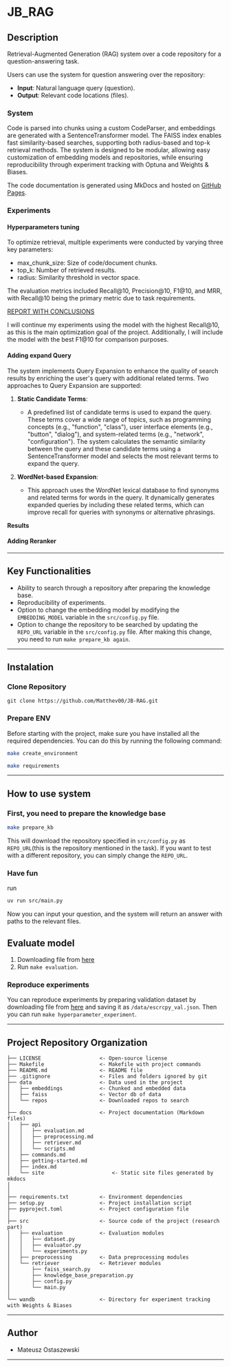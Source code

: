 # JB_RAG


## **Description**

Retrieval-Augmented Generation (RAG) system over a code repository for a question-answering task.

Users can use the system for question answering over the repository:
- **Input**: Natural language query (question).
- **Output**: Relevant code locations (files).

### System 

Code is parsed into chunks using a custom CodeParser, and embeddings are generated with a SentenceTransformer model. The FAISS index enables fast similarity-based searches, supporting both radius-based and top-k retrieval methods. The system is designed to be modular, allowing easy customization of embedding models and repositories, while ensuring reproducibility through experiment tracking with Optuna and Weights & Biases.

The code documentation is generated using MkDocs and hosted on [GitHub Pages](https://matthev00.github.io/JB-RAG/).

### Experiments 

#### Hyperparameters tuning 

To optimize retrieval, multiple experiments were conducted by varying three key parameters:
- max_chunk_size: Size of code/document chunks.  
- top_k: Number of retrieved results.  
- radius: Similarity threshold in vector space.  

The evaluation metrics included Recall@10, Precision@10, F1@10, and MRR, with Recall@10 being the primary metric due to task requirements.

  [REPORT WITH CONCLUSIONS](https://api.wandb.ai/links/MY_EXPERIMENTS/1n77w34b)

I will continue my experiments using the model with the highest Recall@10, as this is the main optimization goal of the project. Additionally, I will include the model with the best F1@10 for comparison purposes.

#### Adding expand Query
The system implements Query Expansion to enhance the quality of search results by enriching the user's query with additional related terms. Two approaches to Query Expansion are supported:
1. **Static Candidate Terms**:
   - A predefined list of candidate terms is used to expand the query. These terms cover a wide range of topics, such as programming concepts (e.g., "function", "class"), user interface elements (e.g., "button", "dialog"), and system-related terms (e.g., "network", "configuration"). The system calculates the semantic similarity between the query and these candidate terms using a SentenceTransformer model and selects the most relevant terms to expand the query.

2. **WordNet-based Expansion**:
   - This approach uses the WordNet lexical database to find synonyms and related terms for words in the query. It dynamically generates expanded queries by including these related terms, which can improve recall for queries with synonyms or alternative phrasings.

**Results**


#### Adding Reranker



---

## **Key Functionalities**

- Ability to search through a repository after preparing the knowledge base.
- Reproducibility of experiments.
- Option to change the embedding model by modifying the `EMBEDDING_MODEL` variable in the `src/config.py` file.
- Option to change the repository to be searched by updating the `REPO_URL` variable in the `src/config.py` file. After making this change, you need to run `make prepare_kb again`.

---

## **Instalation**

### Clone Repository

`git clone https://github.com/Matthev00/JB-RAG.git` 

### Prepare ENV
Before starting with the project, make sure you have installed all the required dependencies. You can do this by running the following command:

```sh
make create_environment
```

```sh
make requirements
```

---

## **How to use system**

### First, you need to prepare the knowledge base

```sh
make prepare_kb
```
This will download the repository specified in `src/config.py` as `REPO_URL`(this is the repository mentioned in the task). If you want to test with a different repository, you can simply change the `REPO_URL`.

### Have fun 
run

```sh
uv run src/main.py
```

Now you can input your question, and the system will return an answer with paths to the relevant files.

## Evaluate model
1. Downloading file from [here](https://drive.google.com/file/d/1PiiordcQJwgv4MfT1vl-Omn8DeCdlAB3/view)
2. Run `make evaluation`.

### Reproduce experiments

You can reproduce experiments by preparing validation dataset by downloading file from [here](https://drive.google.com/file/d/1PiiordcQJwgv4MfT1vl-Omn8DeCdlAB3/view) and saving it as `/data/escrcpy_val.json`. Then you can run `make hyperparameter_experiment`.

---


## Project Repository Organization 

```
├── LICENSE                   <- Open-source license
├── Makefile                  <- Makefile with project commands
├── README.md                 <- README file
├── .gitignore                <- Files and folders ignored by git
├── data                      <- Data used in the project
│   ├── embeddings            <- Chunked and embedded data
│   ├── faiss                 <- Vector db of data
│   └── repos                 <- Downloaded repos to search
│
├── docs                      <- Project documentation (Markdown files)
│   ├── api                   
│   │   ├── evaluation.md
│   │   ├── preprocessing.md
│   │   ├── retriever.md
│   │   └── scripts.md
│   ├── commands.md
│   ├── getting-started.md
│   ├── index.md
│   └── site                      <- Static site files generated by mkdocs
│
│
├── requirements.txt          <- Environment dependencies
├── setup.py                  <- Project installation script
├── pyproject.toml            <- Project configuration file
│
├── src                       <- Source code of the project (research part)
│   ├── evaluation            <- Evaluation modules
│   │   ├── dataset.py
│   │   ├── evaluator.py
│   │   └── experiments.py
│   ├── preprocessing         <- Data preprocessing modules
│   └── retriever             <- Retriever modules
│       ├── faiss_search.py
│       ├── knowledge_base_preparation.py
│       ├── config.py
│       └── main.py
│
└── wandb                     <- Directory for experiment tracking with Weights & Biases
```

---

## **Author**

- Mateusz Ostaszewski

---
